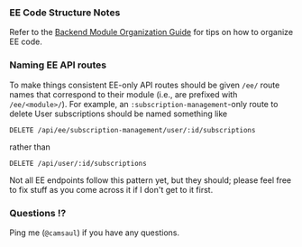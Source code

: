 ### EE Code Structure Notes

Refer to the [Backend Module Organization
Guide](https://www.notion.so/metabase/Guide-to-Backend-Module-Organization-19169354c9018046ab46e4234aace905) for tips
on how to organize EE code.

### Naming EE API routes

To make things consistent EE-only API routes should be given `/ee/` route names that correspond to their module (i.e.,
are prefixed with `/ee/<module>/`). For example, an `:subscription-management`-only route to delete User subscriptions
should be named something like

```
DELETE /api/ee/subscription-management/user/:id/subscriptions
```

rather than

```
DELETE /api/user/:id/subscriptions
```

Not all EE endpoints follow this pattern yet, but they should; please feel free to fix stuff as you come across it if
I don't get to it first.

### Questions :interrobang:

Ping me (`@camsaul`) if you have any questions.
